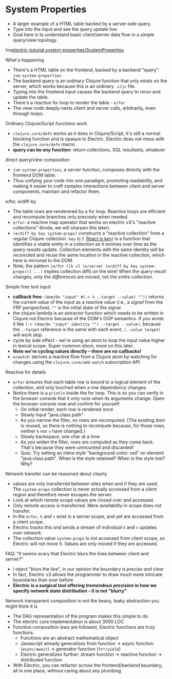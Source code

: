# System Properties <span id="title-extra"><span>

<div id="nav"></div>

* A larger example of a HTML table backed by a server-side query.
* Type into the input and see the query update live.
* Goal here is to understand basic client/server data flow in a simple query/view topology.

!ns[electric-tutorial.system-properties/SystemProperties]()

What's happening

* There's a HTML table on the frontend, backed by a backend "query" `jvm-system-properties`
* The backend query is an ordinary Clojure function that only exists on the server, which works because this is an ordinary `.cljc` file.
* Typing into the frontend input causes the backend query to rerun and update the table.
* There's a reactive for loop to render the table - `e/for`
* The view code deeply nests client and server calls, arbitrarily, even through loops.

Ordinary Clojure/Script functions work
* `clojure.core/defn` works as it does in Clojure/Script, it's still a normal blocking function and is opaque to Electric. Electric does not mess with the `clojure.core/defn` macro.
* **query can be any function**: return collections, SQL resultsets, whatever

direct query/view composition
* `jvm-system-properties`, a server function, composes directly with the frontend DOM table.
* Thus unifying your code into one paradigm, promoting readability, and making it easier to craft complex interactions between client and server components, maintain and refactor them.

e/for, e/diff-by

* The table rows are renderered by a for loop. Reactive loops are efficient and recompute branches only precisely when needed.
* `e/for`: a reactive map operator that works on electric v3's "reactive collections" (kinda, we will sharpen this later).
* `(e/diff-by key system-props)` constructs a "reactive collection" from a regular Clojure collection. `key` (c.f. [React.js key](https://stackoverflow.com/questions/28329382/understanding-unique-keys-for-array-children-in-react-js/43892905#43892905)) is a function that identifies a stable entity in a collection as it evolves over time as the query results update. Collection elements with the same identity will be reconciled and reuse the same location in the reactive collection, which here is mirrored to the DOM.
* Note, the pattern `(e/for [[k v] (e/server (e/diff-by key system-props))] ...)` implies collection diffs on the wire! When the query result changes, only the *differences* are moved, not the *entire collection*.

Simple free text input
* **callback free**: `(dom/On "input" #(-> % .-target .-value) ""))` returns the current value of the input as a reactive value (i.e., a *signal* from the FRP perspective). `""` is the initial state of the signal.
* the clojure lambda is an extractor function which needs to be written in Clojure not Electric because of the DOM's OOP semantics. If you wrote it like `(-> (dom/On "input" identity "") .-target .-value)`, because the `.-target` reference is the same with each event, `(.-value target)` will work skip.
* cycle by side effect - we're using an atom to loop the input value higher in lexical scope. Super common idiom, more on this later.
* **Note we're cycling values directly – there are no callbacks!**
* `e/watch`: derives a reactive flow from a Clojure atom by watching for changes using the `clojure.core/add-watch` subscription API.

Reactive for details

* `e/for` ensures that each table row is bound to a logical element of the collection, and only touched when a row dependency changes.
* Notice there is a `println` inside the for loop. This is so you can verify in the browser console that it only runs when its arguments change. Open the browser console now and confirm for yourself:
  * On initial render, each row is rendered once
  * Slowly input "java.class.path"
  * As you narrow the filter, no rows are recomputed. (The existing dom is reused, so there is nothing to recompute because, for those rows, neither `k` nor `v` have changed.)
  * Slowly backspace, one char at a time
  * As you widen the filter, rows are computed as they come back. That's because they were unmounted and discarded!
  * Quiz: Try setting an inline style "background-color: red" on element "java.class.path". When is the style retained? When is the style lost? Why?

Network transfer can be reasoned about clearly

* values are only transferred between sites when and if they are used. The `system-props` collection is never actually accessed from a client region and therefore never escapes the server.
* Look at which remote scope values are closed over and accessed.
* Only remote access is transferred. Mere *availability* in scope does not transfer.
* In the `e/for`, `k` and `v` exist in a server scope, and yet are accessed from a client scope.
* Electric tracks this and sends a stream of individual `k` and `v` updates over network.
* The collection value `system-props` is not accessed from client scope, so Electric will not move it. Values are only moved if they are accessed.

FAQ: "It seems scary that Electric blurs the lines between client and server?"
* I reject "blurs the line", in our opinion the boundary is *precise and clear*
* In fact, Electric v3 allows the programmer to draw much more intricate boundaries than ever before
* **Electric is a surgical tool offering *tremendous precision* in how we specify network state distribution - it is not "blurry"**

Network transparent composition is not the heavy, leaky abstraction you might think it is

* The DAG representation of the program makes this simple to do
* The electric core implementation is about 3000 LOC
* Function composition laws are followed, Electric functions are truly functions.
  * Functions are an abstract mathematical object
  * Javascript already generalizes from function -> async function (`async/await`) -> generator function (`fn*/yield`)
  * Electric generalizes further: stream function -> reactive function -> distributed function
* With Electric, you can refactor across the frontend/backend boundary, all in one place, without caring about any plumbing.